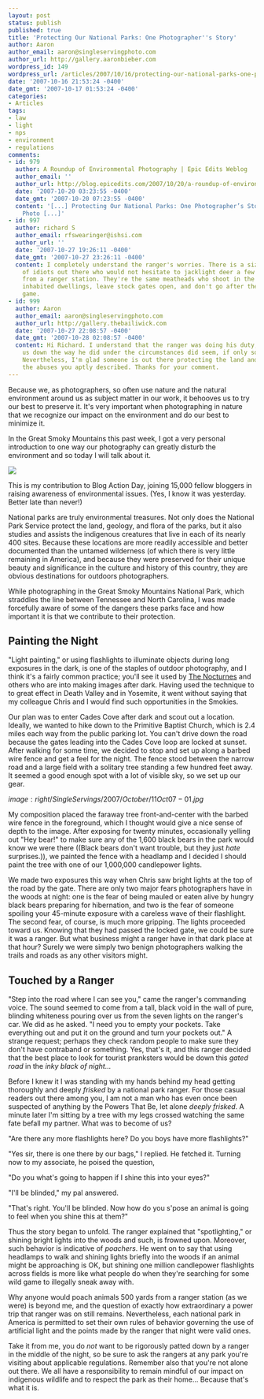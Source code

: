 ```yaml
---
layout: post
status: publish
published: true
title: 'Protecting Our National Parks: One Photographer''s Story'
author: Aaron
author_email: aaron@singleservingphoto.com
author_url: http://gallery.aaronbieber.com
wordpress_id: 149
wordpress_url: /articles/2007/10/16/protecting-our-national-parks-one-photographers-story/
date: '2007-10-16 21:53:24 -0400'
date_gmt: '2007-10-17 01:53:24 -0400'
categories:
- Articles
tags:
- law
- light
- nps
- environment
- regulations
comments:
- id: 979
  author: A Roundup of Environmental Photography | Epic Edits Weblog
  author_email: ''
  author_url: http://blog.epicedits.com/2007/10/20/a-roundup-of-environmental-photography/
  date: '2007-10-20 03:23:55 -0400'
  date_gmt: '2007-10-20 07:23:55 -0400'
  content: '[...] Protecting Our National Parks: One Photographer’s Story Single-Serving
    Photo [...]'
- id: 997
  author: richard S
  author_email: rfswearinger@ishsi.com
  author_url: ''
  date: '2007-10-27 19:26:11 -0400'
  date_gmt: '2007-10-27 23:26:11 -0400'
  content: I completely understand the ranger's worries. There is a sizeable number
    of idiots out there who would not hesitate to jacklight deer a few hundred yards
    from a ranger station. They're the same meatheads who shoot in the direction of
    inhabited dwellings, leave stock gates open, and don't go after their wounded
    game.
- id: 999
  author: Aaron
  author_email: aaron@singleservingphoto.com
  author_url: http://gallery.thebailiwick.com
  date: '2007-10-27 22:08:57 -0400'
  date_gmt: '2007-10-28 02:08:57 -0400'
  content: Hi Richard. I understand that the ranger was doing his duty, but to shake
    us down the way he did under the circumstances did seem, if only somewhat, excessive.
    Nevertheless, I'm glad someone is out there protecting the land and wildlife from
    the abuses you aptly described. Thanks for your comment.
---
```

Because we, as photographers, so often use nature and the natural
environment around us as subject matter in our work, it behooves us to
try our best to preserve it. It's very important when photographing in
nature that we recognize our impact on the environment and do our best
to minimize it.

In the Great Smoky Mountains this past week, I got a very personal
introduction to one way our photography can greatly disturb the
environment and so today I will talk about it.

[![](http://blogactionday.org/images/action_468x60.jpg)](http://blogactionday.org)

This is my contribution to Blog Action Day, joining 15,000 fellow
bloggers in raising awareness of environmental issues. (Yes, I know it
was yesterday. Better late than never!)<span id="more"></span><span
id="more-149"></span>

National parks are truly environmental treasures. Not only does the
National Park Service protect the land, geology, and flora of the parks,
but it also studies and assists the indigenous creatures that live in
each of its nearly 400 sites. Because these locations are more readily
accessible and better documented than the untamed wilderness (of which
there is very little remaining in America), and because they were
preserved for their unique beauty and significance in the culture and
history of this country, they are obvious destinations for outdoors
photographers.

While photographing in the Great Smoky Mountains National Park, which
straddles the line between Tennessee and North Carolina, I was made
forcefully aware of some of the dangers these parks face and how
important it is that we contribute to their protection.

## Painting the Night

"Light painting," or using flashlights to illuminate objects during long
exposures in the dark, is one of the staples of outdoor photography, and
I think it's a fairly common practice; you'll see it used by [The
Nocturnes](http://www.thenocturnes.com) and others who are into making
images after dark. Having used the technique to to great effect in Death
Valley and in Yosemite, it went without saying that my colleague Chris
and I would find such opportunities in the Smokies.

Our plan was to enter Cades Cove after dark and scout out a location.
Ideally, we wanted to hike down to the Primitive Baptist Church, which
is 2.4 miles each way from the public parking lot. You can't drive down
the road because the gates leading into the Cades Cove loop are locked
at sunset. After walking for some time, we decided to stop and set up
along a barbed wire fence and get a feel for the night. The fence stood
between the narrow road and a large field with a solitary tree standing
a few hundred feet away. It seemed a good enough spot with a lot of
visible sky, so we set up our gear.

$image:right/SingleServings/2007/October/11Oct07-01.jpg$

My composition placed the faraway tree front-and-center with the barbed
wire fence in the foreground, which I thought would give a nice sense of
depth to the image. After exposing for twenty minutes, occasionally
yelling out "Hey bear!" to make sure any of the 1,600 black bears in the
park would know we were there ((Black bears don't want trouble, but they
just _hate_ surprises.)), we painted the fence with a headlamp and I
decided I should paint the tree with one of our 1,000,000 candlepower
lights.

We made two exposures this way when Chris saw bright lights at the top
of the road by the gate. There are only two major fears photographers
have in the woods at night: one is the fear of being mauled or eaten
alive by hungry black bears preparing for hibernation, and two is the
fear of someone spoiling your 45-minute exposure with a careless wave of
their flashlight. The second fear, of course, is much more gripping. The
lights proceeded toward us. Knowing that they had passed the locked
gate, we could be sure it was a ranger. But what business might a ranger
have in that dark place at that hour? Surely we were simply two benign
photographers walking the trails and roads as any other visitors might.

## Touched by a Ranger

"Step into the road where I can see you," came the ranger's commanding
voice. The sound seemed to come from a tall, black void in the wall of
pure, blinding whiteness pouring over us from the seven lights on the
ranger's car. We did as he asked. "I need you to empty your pockets.
Take everything out and put it on the ground and turn your pockets out."
A strange request; perhaps they check random people to make sure they
don't have contraband or something. Yes, that's it, and this ranger
decided that the best place to look for tourist pranksters would be down
this _gated road_ in the _inky black of night..._

Before I knew it I was standing with my hands behind my head getting
thoroughly and deeply _frisked_ by a national park ranger. For those
casual readers out there among you, I am not a man who has even once
been suspected of anything by the Powers That Be, let alone _deeply
frisked_. A minute later I'm sitting by a tree with my legs crossed
watching the same fate befall my partner. What was to become of us?

"Are there any more flashlights here? Do you boys have more
flashlights?"

"Yes sir, there is one there by our bags," I replied. He fetched it.
Turning now to my associate, he poised the question,

"Do you what's going to happen if I shine this into your eyes?"

"I'll be blinded," my pal answered.

"That's right. You'll be blinded. Now how do you s'pose an animal is
going to feel when you shine this at them?"

Thus the story began to unfold. The ranger explained that
"spotlighting," or shining bright lights into the woods and such, is
frowned upon. Moreover, such behavior is indicative of *poachers*. He
went on to say that using headlamps to walk and shining lights briefly
into the woods if an animal might be approaching is OK, but shining one
million candlepower flashlights across fields is more like what people
do when they're searching for some wild game to illegally sneak away
with.

Why anyone would poach animals 500 yards from a ranger station (as we
were) is beyond me, and the question of exactly how extraordinary a
power trip that ranger was on still remains. Nevertheless, each national
park in America is permitted to set their own rules of behavior
governing the use of artificial light and the points made by the ranger
that night were valid ones.

Take it from me, you do _not_ want to be rigorously patted down by a
ranger in the middle of the night, so be sure to ask the rangers at any
park you're visiting about applicable regulations. Remember also that
you're not alone out there. We all have a responsibility to remain
mindful of our impact on indigenous wildlife and to respect the park as
their home... Because that's what it is.
